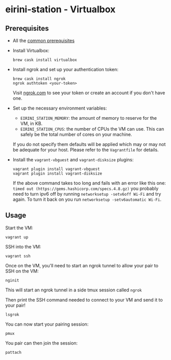 # eirini-station - Virtualbox

## Prerequisites

* All the [common prerequisites](./README.md)
* Install Virtualbox:
  ```
  brew cask install virtualbox
  ```
* Install ngrok and set up your authentication token:
  ```
  brew cask install ngrok
  ngrok authtoken <your-token>
  ```
  Visit [ngrok.com](ngrok.com) to see your token or create an account if you don't have one.
* Set up the necessary environment variables:
  - `EIRINI_STATION_MEMORY`: the amount of memory to reserve for the VM, in KB.
  - `EIRINI_STATION_CPUS`: the number of CPUs the VM can use. This can safely be the total number of cores on your machine.
  
  If you do not specify them defaults will be applied which may or may not be adequate for your host. Please refer to the `Vagrantfile` for details.
* Install the `vagrant-vbguest` and `vagrant-disksize` plugins:
  ```
  vagrant plugin install vagrant-vbguest
  vagrant plugin install vagrant-disksize
  ```
  If the above command takes too long and fails with an error like this one:
  `timed out (https://gems.hashicorp.com/specs.4.8.gz)` you probably need to
  turn ipv6 off by running `networksetup -setv6off Wi-Fi` and try again. To
  turn it back on you run `networksetup -setv6automatic Wi-Fi`.

## Usage

Start the VM:

```
vagrant up
```

SSH into the VM:

```
vagrant ssh
```

Once on the VM, you'll need to start an ngrok tunnel to allow your pair to SSH on the VM:

```
nginit
```

This will start an ngrok tunnel in a side tmux session called `ngrok`

Then print the SSH command needed to connect to your VM and send it to your pair!

```
lsgrok
```

You can now start your pairing session:

```
pmux
```

You pair can then join the session:

```
pattach
```
